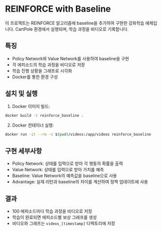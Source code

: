 # REINFORCE with Baseline

이 프로젝트는 REINFORCE 알고리즘에 baseline을 추가하여 구현한 강화학습 예제입니다. CartPole 환경에서 실행되며, 학습 과정을 비디오로 기록합니다.

## 특징

- Policy Network와 Value Network를 사용하여 baseline을 구현
- 각 에피소드의 학습 과정을 비디오로 저장
- 학습 진행 상황을 그래프로 시각화
- Docker를 통한 환경 구성

## 설치 및 실행

1. Docker 이미지 빌드:
```bash
docker build -t reinforce_baseline .
```

2. Docker 컨테이너 실행:
```bash
docker run -it --rm -v $(pwd)/videos:/app/videos reinforce_baseline
```

## 구현 세부사항

- Policy Network: 상태를 입력으로 받아 각 행동의 확률을 출력
- Value Network: 상태를 입력으로 받아 가치를 예측
- Baseline: Value Network의 예측값을 baseline으로 사용
- Advantage: 실제 리턴과 baseline의 차이를 계산하여 정책 업데이트에 사용

## 결과

- 100 에피소드마다 학습 과정을 비디오로 저장
- 학습이 완료되면 에피소드별 보상 그래프를 생성
- 비디오와 그래프는 `videos_[timestamp]` 디렉토리에 저장 